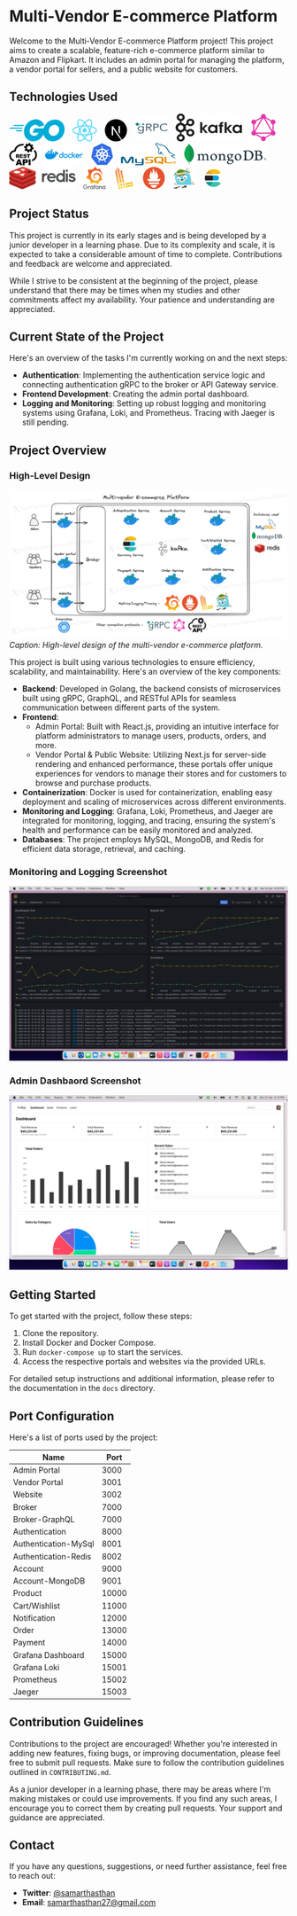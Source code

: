 # Multi-Vendor E-commerce Platform

Welcome to the Multi-Vendor E-commerce Platform project! This project aims to create a scalable, feature-rich e-commerce platform similar to Amazon and Flipkart. It includes an admin portal for managing the platform, a vendor portal for sellers, and a public website for customers.

## Technologies Used

<p align="left">
  <img src="./others/logos/go.png" alt="go" width="100" height="40" style="margin-right: 10px"/>
  <img src="./others/logos/reactjs.png" alt="reactjs" width="45" height="40" style="margin-right: 10px"/>
  <img src="./others/logos/Next.js logo.svg" alt="nextjs" width="40" height="40" style="margin-right: 10px"/>
  <img src="./others/logos/grpc.png" alt="grpc" width="60" height="50" style="margin-right: 10px"/>
  <img src="./others/logos/kafka.png" alt="kafka" width="120" height="50" style="margin-right: 10px"/>
  <img src="./others/logos/graphql.png" width="50" height="50" alt="graphql" style="margin-right: 10px"/>
  <img src="./others/logos/rest-api.webp" width="50" height="40" alt="rest-api" style="margin-right: 10px"/>
  <img src="./others/logos/docker.png" width="70" height="40" alt="docker" style="margin-right: 10px"/>
  <img src="./others/logos/kubernetes.png" alt="kubernetes" width="40" height="40" style="margin-right: 10px"/>
  <img src="./others/logos/mysql.png" alt="mysql" width="100" height="40" style="margin-right: 10px"/>
  <img src="./others/logos/mongodb.png" width="150" height="40" alt="mongodb" style="margin-right: 10px"/>
  <img src="./others/logos/redis.png" width="120" height="40" alt="redis" style="margin-right: 10px"/>
  <img src="./others/logos/grafana.png" alt="grafana" width="40" height="40" style="margin-right: 10px"/>
  <img src="./others/logos/loki.png" alt="loki" width="40" height="40" style="margin-right: 10px"/>
  <img src="./others/logos/prometheus.png" alt="prometheus" width="40" height="40" style="margin-right: 10px"/>
  <img src="./others/logos/jaeger.png" width="40" height="40" alt="jaeger" style="margin-right: 10px"/>
  <img src="./others/logos/elastic-search.png" alt="elastic-search" width="40" height="40" style="margin-right: 10px"/>
</p>

## Project Status

This project is currently in its early stages and is being developed by a junior developer in a learning phase. Due to its complexity and scale, it is expected to take a considerable amount of time to complete. Contributions and feedback are welcome and appreciated.

While I strive to be consistent at the beginning of the project, please understand that there may be times when my studies and other commitments affect my availability. Your patience and understanding are appreciated.

## Current State of the Project

Here's an overview of the tasks I'm currently working on and the next steps:

- **Authentication**: Implementing the authentication service logic and connecting authentication gRPC to the broker or API Gateway service.
- **Frontend Development**: Creating the admin portal dashboard.
- **Logging and Monitoring**: Setting up robust logging and monitoring systems using Grafana, Loki, and Prometheus. Tracing with Jaeger is still pending.

## Project Overview

### High-Level Design

![Multi Vendor E-commerce](./others/designs/multi-vendor-e-commerce.png)
*Caption: High-level design of the multi-vendor e-commerce platform.*

This project is built using various technologies to ensure efficiency, scalability, and maintainability. Here's an overview of the key components:

- **Backend**: Developed in Golang, the backend consists of microservices built using gRPC, GraphQL, and RESTful APIs for seamless communication between different parts of the system.
- **Frontend**:
  - Admin Portal: Built with React.js, providing an intuitive interface for platform administrators to manage users, products, orders, and more.
  - Vendor Portal & Public Website: Utilizing Next.js for server-side rendering and enhanced performance, these portals offer unique experiences for vendors to manage their stores and for customers to browse and purchase products.
- **Containerization**: Docker is used for containerization, enabling easy deployment and scaling of microservices across different environments.
- **Monitoring and Logging**: Grafana, Loki, Prometheus, and Jaeger are integrated for monitoring, logging, and tracing, ensuring the system's health and performance can be easily monitored and analyzed.
- **Databases**: The project employs MySQL, MongoDB, and Redis for efficient data storage, retrieval, and caching.

### Monitoring and Logging Screenshot

![Logging and Monitoring Screenshot](./others/images/Screenshot%202024-04-20%20at%206.29.09%20PM.png)

### Admin Dashbaord Screenshot

![Admin Dashboard](./others/images/Screenshot%202024-04-21%20at%205.14.16%20PM.png)

## Getting Started

To get started with the project, follow these steps:

1. Clone the repository.
2. Install Docker and Docker Compose.
3. Run `docker-compose up` to start the services.
4. Access the respective portals and websites via the provided URLs.

For detailed setup instructions and additional information, please refer to the documentation in the `docs` directory.

## Port Configuration

Here's a list of ports used by the project:

| Name                 | Port  |
| -------------------- | ----- |
| Admin Portal         | 3000  |
| Vendor Portal        | 3001  |
| Website              | 3002  |
| Broker               | 7000  |
| Broker-GraphQL       | 7000  |
| Authentication       | 8000  |
| Authentication-MySql | 8001  |
| Authentication-Redis | 8002  |
| Account              | 9000  |
| Account-MongoDB      | 9001  |
| Product              | 10000 |
| Cart/Wishlist        | 11000 |
| Notification         | 12000 |
| Order                | 13000 |
| Payment              | 14000 |
| Grafana Dashboard    | 15000 |
| Grafana Loki         | 15001 |
| Prometheus           | 15002 |
| Jaeger               | 15003 |

## Contribution Guidelines

Contributions to the project are encouraged! Whether you're interested in adding new features, fixing bugs, or improving documentation, please feel free to submit pull requests. Make sure to follow the contribution guidelines outlined in `CONTRIBUTING.md`.

As a junior developer in a learning phase, there may be areas where I'm making mistakes or could use improvements. If you find any such areas, I encourage you to correct them by creating pull requests. Your support and guidance are appreciated.

## Contact

If you have any questions, suggestions, or need further assistance, feel free to reach out:

- **Twitter**: [@samarthasthan](https://twitter.com/samarthasthan)
- **Email**: [samarthasthan27@gmail.com](mailto:samarthasthan27@gmail.com)
